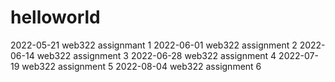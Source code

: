 # helloworld
2022-05-21 web322 assignmant 1
2022-06-01 web322 assignment 2
2022-06-14 web322 assignment 3
2022-06-28 web322 assignment 4
2022-07-19 web322 assignment 5
2022-08-04 web322 assignment 6
